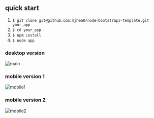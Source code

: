 ## quick start

1. `$ git clone git@github.com:mjhea0/node-bootstrap3-template.git your_app`
2. `$ cd your_app`
3. `$ npm install`
4. `$ node app`

### desktop version

![main](https://raw.github.com/mjhea0/node-bootstrap3-template/master/screenshots/main.png)

### mobile version 1

![mobile1](https://raw.github.com/mjhea0/node-bootstrap3-template/master/screenshots/mobile1.png)

### mobile version 2

![mobile2](https://raw.github.com/mjhea0/node-bootstrap3-template/master/screenshots/mobile2.png)

